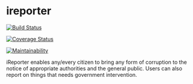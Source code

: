 # ireporter
[![Build Status](https://travis-ci.org/66hakeem/ireporter.svg?branch=challenge2)](https://travis-ci.org/66hakeem/ireporter)

[![Coverage Status](https://coveralls.io/repos/github/66hakeem/ireporter/badge.svg?branch=challenge2)](https://coveralls.io/github/66hakeem/ireporter?branch=challenge2)

[![Maintainability](https://api.codeclimate.com/v1/badges/141bf54cfb266f2f5620/maintainability)](https://codeclimate.com/github/66hakeem/ireporter/maintainability)

iReporter enables any/every citizen to bring any form of corruption to the notice of appropriate authorities and the general public. Users can also report on things that needs government intervention.
